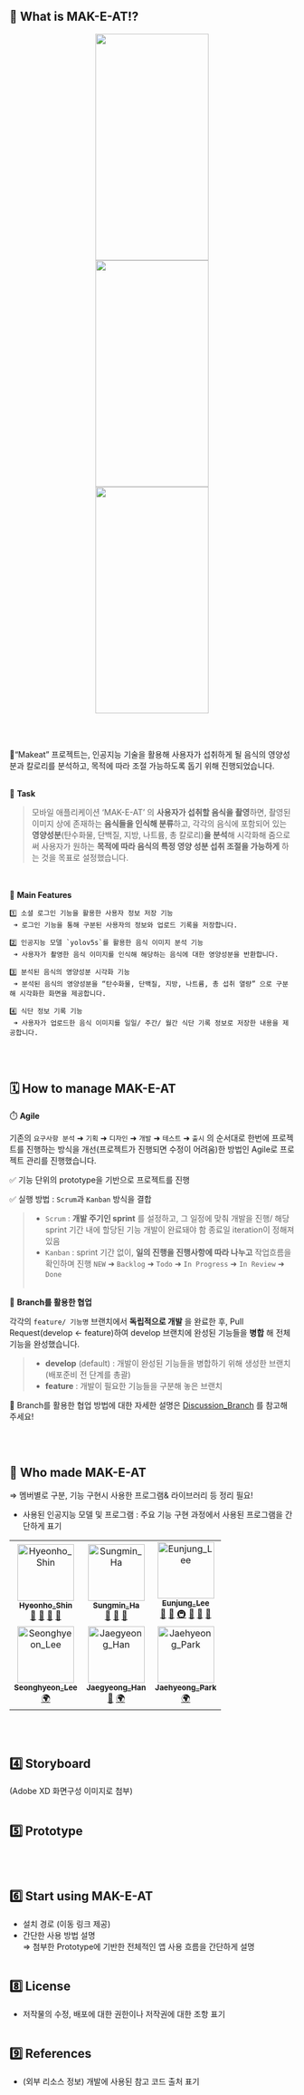 
## 🧐 What is MAK-E-AT⁉️

<p align="center">
  <img src="https://github.com/MAK-E-AT/.github/assets/102943250/c4aed005-d8f0-4d80-8bc1-e7880a596f22" width="200" height="400" hspace="30"> 
  <img src="https://github.com/MAK-E-AT/.github/assets/102943250/c334ab57-22f8-49ce-924b-bf74d494f08d" width="200" height="400" hspace="30">
  <img src="https://github.com/MAK-E-AT/.github/assets/102943250/37765748-9513-45d5-b50c-6cff2baae6c5" width="200" height="400" hspace="30">
</p>

<div style="clear: both;"></div> 
<br></br> 

  🍴“Makeat” 프로젝트는, 인공지능 기술을 활용해 사용자가 섭취하게 될 음식의 영양성분과 칼로리를 분석하고, 목적에 따라 조절 가능하도록 돕기 위해 진행되었습니다.
  <br></br>
  
  📌 **Task**
> 모바일 애플리케이션 ‘MAK-E-AT’ 의 **사용자가 섭취할 음식을 촬영**하면, 촬영된 이미지 상에 존재하는 **음식들을 인식해 분류**하고, 각각의 음식에 포함되어 있는 **영양성분**(탄수화물, 단백질, 지방, 나트륨, 총 칼로리)**을 분석**해 시각화해 줌으로써 사용자가 원하는 **목적에 따라 음식의 특정 영양 성분 섭취 조절을 가능하게** 하는 것을 목표로 설정했습니다.

<br></br>
  🔧 **Main Features**
``` 
1️⃣ 소셜 로그인 기능을 활용한 사용자 정보 저장 기능
 ➜ 로그인 기능을 통해 구분된 사용자의 정보와 업로드 기록을 저장합니다.
    
2️⃣ 인공지능 모델 `yolov5s`를 활용한 음식 이미지 분석 기능
 ➜ 사용자가 촬영한 음식 이미지를 인식해 해당하는 음식에 대한 영양성분을 반환합니다.
    
3️⃣ 분석된 음식의 영양성분 시각화 기능
 ➜ 분석된 음식의 영양성분을 “탄수화물, 단백질, 지방, 나트륨, 총 섭취 열량” 으로 구분해 시각화한 화면을 제공합니다.
    
4️⃣ 식단 정보 기록 기능
 ➜ 사용자가 업로드한 음식 이미지를 일일/ 주간/ 월간 식단 기록 정보로 저장한 내용을 제공합니다.
```
<br></br>
## 🗓️ How to manage MAK-E-AT
  ⏱️ **Agile**
  
기존의 `요구사항 분석` ➜ `기획` ➜ `디자인` ➜ `개발` ➜ `테스트` ➜ `출시` 의 순서대로 한번에 프로젝트를 진행하는 방식을 개선(프로젝트가 진행되면 수정이 어려움)한 방법인 Agile로 프로젝트 관리를 진행했습니다.

✅ 기능 단위의 prototype을 기반으로 프로젝트를 진행

✅ 실행 방법 : `Scrum`과 `Kanban` 방식을 결합 
  > - `Scrum` : __개발 주기인 sprint__ 를 설정하고, 그 일정에 맞춰 개발을 진행/ 해당 sprint 기간 내에 할당된 기능 개발이 완료돼야 함 종료일 iteration이 정해져 있음
  > - `Kanban` : sprint 기간 없이, __일의 진행을 진행사항에 따라 나누고__ 작업흐름을 확인하며 진행
  > `NEW` ➜ `Backlog` ➜ `Todo` ➜ `In Progress` ➜ `In Review` ➜ `Done`
 <br></br>
 
  🌿 **Branch를 활용한 협업** 
  
  각각의 `feature/ 기능명` 브랜치에서 __독립적으로 개발__ 을 완료한 후, Pull Request(develop <- feature)하여 develop 브랜치에 완성된 기능들을 __병합__ 해 전체 기능을 완성했습니다.
  > - **develop** (default) : 개발이 완성된 기능들을 병합하기 위해 생성한 브랜치 (배포준비 전 단계를 총괄)
> - **feature** : 개발이 필요한 기능들을 구분해 놓은 브랜치

👀 Branch를 활용한 협업 방법에 대한 자세한 설명은 [Discussion_Branch](https://gifted-antler-fe6.notion.site/MAK-E-AT-7f61599c851247a7ab4b3c1c21034295) 를 참고해주세요!

<br></br>


## 🙋 Who made MAK-E-AT
⇒ 멤버별로 구분, 기능 구현시 사용한 프로그램& 라이브러리 등 정리 필요!
- 사용된 인공지능 모델 및 프로그램 : 주요 기능 구현 과정에서 사용된 프로그램을 간단하게 표기  

<table>
  <tbody>
    <tr>
      <td align="center"><a href="https://kentcdodds.com"><img src="https://avatars.githubusercontent.com/u/1500684?v=3?s=100" width="100px;" alt="Hyeonho_Shin"/><br /><sub><b>Hyeonho_Shin</b></sub></a><br /><a href="#question-kentcdodds" title="Answering Questions">💬</a> <a href="https://github.com/all-contributors/all-contributors/commits?author=kentcdodds" title="Documentation">📖</a> <a href="https://github.com/all-contributors/all-contributors/pulls?q=is%3Apr+reviewed-by%3Akentcdodds" title="Reviewed Pull Requests">👀</a> <a href="#talk-kentcdodds" title="Talks">📢</a></td>
      <td align="center"><a href="https://github.com/jfmengels"><img src="https://avatars.githubusercontent.com/u/3869412?v=3?s=100" width="100px;" alt="Sungmin_Ha"/><br /><sub><b>Sungmin_Ha</b></sub></a><br /><a href="https://github.com/all-contributors/all-contributors/commits?author=jfmengels" title="Documentation">📖</a> <a href="https://github.com/all-contributors/all-contributors/pulls?q=is%3Apr+reviewed-by%3Ajfmengels" title="Reviewed Pull Requests">👀</a> <a href="#tool-jfmengels" title="Tools">🔧</a></td>
      <td align="center"><a href="https://jakebolam.com"><img src="https://avatars2.githubusercontent.com/u/3534236?v=4?s=100" width="100px;" alt="Eunjung_Lee"/><br /><sub><b>Eunjung_Lee</b></sub></a><br /><a href="https://github.com/all-contributors/all-contributors/commits?author=jakebolam" title="Documentation">📖</a> <a href="#tool-jakebolam" title="Tools">🔧</a> <a href="#infra-jakebolam" title="Infrastructure (Hosting, Build-Tools, etc)">🚇</a> <a href="#maintenance-jakebolam" title="Maintenance">🚧</a> <a href="https://github.com/all-contributors/all-contributors/pulls?q=is%3Apr+reviewed-by%3Ajakebolam" title="Reviewed Pull Requests">👀</a> <a href="#question-jakebolam" title="Answering Questions">💬</a></td>
    </tr>
    <tr>
      <td align="center"><a href="https://robertlluberes.com"><img src="https://avatars1.githubusercontent.com/u/13991439?v=4?s=100" width="100px;" alt="Seonghyeon_Lee"/><br /><sub><b>Seonghyeon_Lee</b></sub></a><br /><a href="#translation-robertlluberes" title="Translation">🌍</a></td>
      <td align="center"><a href="https://jongjineee.github.io"><img src="https://avatars2.githubusercontent.com/u/26620470?v=4?s=100" width="100px;" alt="Jaegyeong_Han"/><br /><sub><b>Jaegyeong_Han</b></sub></a><br /><a href="https://github.com/all-contributors/all-contributors/commits?author=Jongjineee" title="Documentation">📖</a> <a href="#translation-Jongjineee" title="Translation">🌍</a></td>
      <td align="center"><a href="http://marsx.vip"><img src="https://avatars2.githubusercontent.com/u/21303543?v=4?s=100" width="100px;" alt="Jaehyeong_Park"/><br /><sub><b>Jaehyeong_Park</b></sub></a><br /><a href="#translation-MarsXue" title="Translation">🌍</a></td>
    </tr>

  </tbody>
</table>
<br></br>

## 4️⃣ Storyboard
(Adobe XD 화면구성 이미지로 첨부)
<br></br>

## 5️⃣ Prototype
<br></br>

## 6️⃣ Start using MAK-E-AT
- 설치 경로 (이동 링크 제공)
- 간단한 사용 방법 설명  
  ⇒ 첨부한 Prototype에 기반한 전체적인 앱 사용 흐름을 간단하게 설명 
  <br></br>

## 8️⃣ License
- 저작물의 수정, 배포에 대한 권한이나 저작권에 대한 조항 표기
<br></br>

## 9️⃣ References
- (외부 리소스 정보) 개발에 사용된 참고 코드 출처 표기
<br></br>

 
